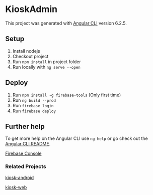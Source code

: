 # KioskAdmin

This project was generated with [Angular CLI](https://github.com/angular/angular-cli) version 6.2.5.

## Setup
1. Install nodejs
2. Checkout project
3. Run `npm install` in project folder
4. Run locally with `ng serve --open`

## Deploy

1. Run `npm install -g firebase-tools` (Only first time)
1. Run `ng build --prod`
2. Run `firebase login`
3. Run `firebase deploy`

## Further help

To get more help on the Angular CLI use `ng help` or go check out the [Angular CLI README](https://github.com/angular/angular-cli/blob/master/README.md).

[Firebase Console](https://console.firebase.google.com/project/kiosk-app-210502/overview)

### Related Projects
[kiosk-android](https://github.com/coderbunker/kiosk-android)

[kiosk-web](https://github.com/coderbunker/kiosk-web)

